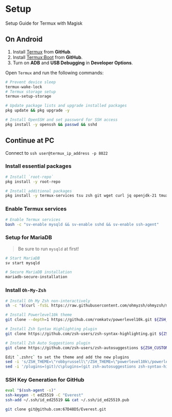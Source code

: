 # Setup

Setup Guide for Termux with Magisk

## On Android

1. Install [Termux](https://github.com/termux/termux-app/releases) from **GitHub**.
2. Install [Termux:Boot](https://github.com/termux/termux-boot/releases) from **GitHub**.
3. Turn on **ADB** and **USB Debugging** in **Developer Options**.

Open `Termux` and run the following commands:

```bash
# Prevent device sleep
termux-wake-lock
# Termux storage setup
termux-setup-storage

# Update package lists and upgrade installed packages
pkg update && pkg upgrade -y

# Install OpenSSH and set password for SSH access
pkg install -y openssh && passwd && sshd
```

## Continue at PC

Connect to `ssh user@termux_ip_address -p 8022`

### Install essential packages

```bash
# Install `root-repo`
pkg install -y root-repo

# Install additional packages
pkg install -y termux-services tsu zsh git wget curl jq openjdk-21 tmux mariadb htop tree zip unzip neovim vim
```

### Enable Termux services

```bash
# Enable Termux services
bash -c "sv-enable mysqld && sv-enable sshd && sv-enable ssh-agent"
```

### Setup for MariaDB

> Be sure to run `mysqld` at first!

```bash
# Start MariaDB
sv start mysqld

# Secure MariaDB installation
mariadb-secure-installation
```

### Install `Oh-My-Zsh`

```sh
# Install Oh My Zsh non-interactively
sh -c "$(curl -fsSL https://raw.githubusercontent.com/ohmyzsh/ohmyzsh/master/tools/install.sh)" "" --unattended

# Install Powerlevel10k theme
git clone --depth=1 https://github.com/romkatv/powerlevel10k.git ${ZSH_CUSTOM:-~/.oh-my-zsh/custom}/themes/powerlevel10k

# Install Zsh Syntax Highlighting plugin
git clone https://github.com/zsh-users/zsh-syntax-highlighting.git ${ZSH_CUSTOM:-~/.oh-my-zsh/custom}/plugins/zsh-syntax-highlighting

# Install Zsh Auto Suggestions plugin
git clone https://github.com/zsh-users/zsh-autosuggestions ${ZSH_CUSTOM:-~/.oh-my-zsh/custom}/plugins/zsh-autosuggestions

Edit `.zshrc` to set the theme and add the new plugins
sed -i 's/ZSH_THEME=\"robbyrussell\"/ZSH_THEME=\"powerlevel10k\/powerlevel10k\"/' ~/.zshrc
sed -i '/plugins=(git)/c\plugins=(git zsh-autosuggestions zsh-syntax-highlighting)' ~/.zshrc
```

### SSH Key Generation for GitHub

```sh
eval "$(ssh-agent -s)"
ssh-keygen -t ed25519 -C "Everest"
ssh-add ~/.ssh/id_ed25519 && cat ~/.ssh/id_ed25519.pub

git clone git@github.com:67D48D5/Everest.git
```
